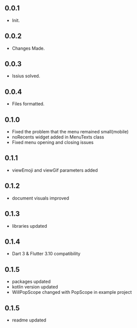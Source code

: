 ## 0.0.1

* Init.

## 0.0.2

* Changes Made.
  
## 0.0.3

* Issius solved.
  
## 0.0.4

* Files formatted.

## 0.1.0

* Fixed the problem that the menu remained small(mobile)
* noRecents widget added in MenuTexts class
* Fixed menu opening and closing issues

## 0.1.1

* viewEmoji and viewGif parameters added 

## 0.1.2

* document visuals improved 

## 0.1.3

* libraries updated 

## 0.1.4

* Dart 3 & Flutter 3.10 compatibility

## 0.1.5

* packages updated
* kotlin version updated
* WillPopScope changed with PopScope in example project

## 0.1.5

* readme updated



